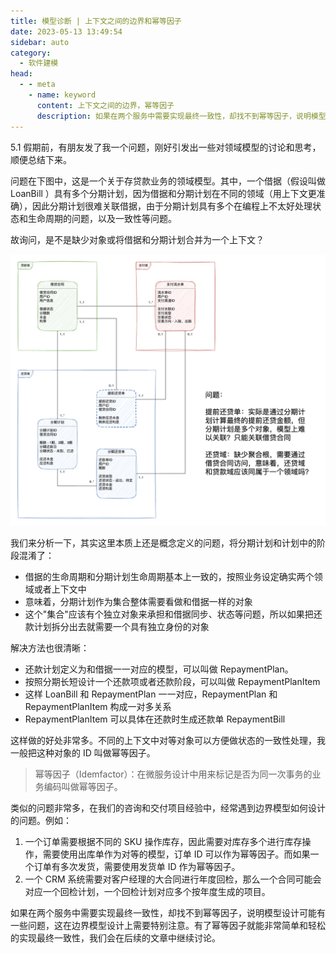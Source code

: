 ```yaml
---
title: 模型诊断 | 上下文之间的边界和幂等因子
date: 2023-05-13 13:49:54
sidebar: auto
category: 
  - 软件建模
head:
  - - meta
    - name: keyword
      content: 上下文之间的边界，幂等因子
      description: 如果在两个服务中需要实现最终一致性，却找不到幂等因子，说明模型设计可能有一些问题，这在边界模型设计上需要特别注意。
---
```


5.1 假期前，有朋友发了我一个问题，刚好引发出一些对领域模型的讨论和思考，顺便总结下来。

问题在下图中，这是一个关于存贷款业务的领域模型。其中，一个借据（假设叫做 LoanBill ）具有多个分期计划，因为借据和分期计划在不同的领域（用上下文更准确），因此分期计划很难关联借据，由于分期计划具有多个在编程上不太好处理状态和生命周期的问题，以及一致性等问题。

故询问，是不是缺少对象或将借据和分期计划合并为一个上下文？

![](./model-diagnosis-context/question.png)

我们来分析一下，其实这里本质上还是概念定义的问题，将分期计划和计划中的阶段混淆了：

- 借据的生命周期和分期计划生命周期基本上一致的，按照业务设定确实两个领域或者上下文中
- 意味着，分期计划作为集合整体需要看做和借据一样的对象
- 这个"集合"应该有个独立对象来承担和借据同步、状态等问题，所以如果把还款计划拆分出去就需要一个具有独立身份的对象

解决方法也很清晰：

- 还款计划定义为和借据一一对应的模型，可以叫做 RepaymentPlan。
- 按照分期长短设计一个还款项或者还款阶段，可以叫做 RepaymentPlanItem
- 这样 LoanBill 和 RepaymentPlan 一一对应，RepaymentPlan 和 RepaymentPlanItem 构成一对多关系
- RepaymentPlanItem 可以具体在还款时生成还款单 RepaymentBill

这样做的好处非常多。不同的上下文中对等对象可以方便做状态的一致性处理，我一般把这种对象的 ID 叫做幂等因子。

> 幂等因子（Idemfactor）：在微服务设计中用来标记是否为同一次事务的业务编码叫做幂等因子。

类似的问题非常多，在我们的咨询和交付项目经验中，经常遇到边界模型如何设计的问题。例如：

1. 一个订单需要根据不同的 SKU 操作库存，因此需要对库存多个进行库存操作，需要使用出库单作为对等的模型，订单 ID 可以作为幂等因子。而如果一个订单有多次发货，需要使用发货单 ID 作为幂等因子。
2. 一个 CRM 系统需要对客户经理的大合同进行年度回检，那么一个合同可能会对应一个回检计划，一个回检计划对应多个按年度生成的项目。

如果在两个服务中需要实现最终一致性，却找不到幂等因子，说明模型设计可能有一些问题，这在边界模型设计上需要特别注意。有了幂等因子就能非常简单和轻松的实现最终一致性，我们会在后续的文章中继续讨论。
